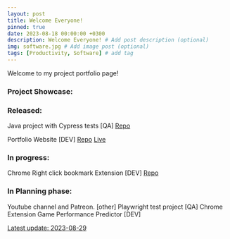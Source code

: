 ```yaml
---
layout: post
title: Welcome Everyone!
pinned: true
date: 2023-08-18 00:00:00 +0300
description: Welcome Everyone! # Add post description (optional)
img: software.jpg # Add image post (optional)
tags: [Productivity, Software] # add tag
---
```

Welcome to my project portfolio page!

### Project Showcase:

### Released:

Java project with Cypress tests [QA]
[Repo](https://github.com/PowerOf/spring-petclinic-fork)

Portfolio Website [DEV]
[Repo](https://github.com/PowerOf/powerof.github.io) [Live](https://powerof.github.io/)

### In progress:

Chrome Right click bookmark Extension [DEV]
[Repo](https://github.com/PowerOf/Chrome-Right-Click-Bookmark-Extension)

### In Planning phase:

Youtube channel and Patreon. [other]
Playwright test project [QA]
Chrome Extension Game Performance Predictor [DEV]

[Latest update: 2023-08-29](/_posts/2023-08-29-multiple%20project%20updates.markdown)
